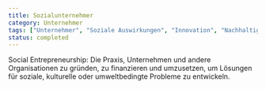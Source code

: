 ```yaml
---
title: Sozialunternehmer
category: Unternehmer
tags: ["Unternehmer", "Soziale Auswirkungen", "Innovation", "Nachhaltiges Geschäft"]
status: completed
---
```

Social Entrepreneurship: Die Praxis, Unternehmen und andere Organisationen zu gründen, zu finanzieren und umzusetzen, um Lösungen für soziale, kulturelle oder umweltbedingte Probleme zu entwickeln.